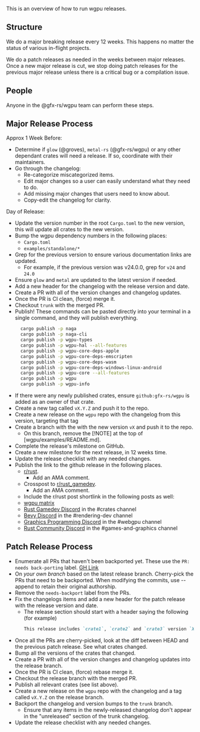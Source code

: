 This is an overview of how to run wgpu releases.

## Structure

We do a major breaking release every 12 weeks. This happens no matter the status of various in-flight projects.

We do a patch releases as needed in the weeks between major releases. Once a new major release is cut, we stop doing patch releases for the previous major release unless there is a critical bug or a compilation issue.

## People

Anyone in the @gfx-rs/wgpu team can perform these steps.

## Major Release Process

Approx 1 Week Before:

- Determine if `glow` (@groves), `metal-rs` (@gfx-rs/wgpu) or any other dependant crates will need a release. If so, coordinate with their maintainers.
- Go through the changelog:
  - Re-categorize miscategorized items.
  - Edit major changes so a user can easily understand what they need to do.
  - Add missing major changes that users need to know about.
  - Copy-edit the changelog for clarity.

Day of Release:

- Update the version number in the root `Cargo.toml` to the new version, this will update all crates to the new version.
- Bump the wgpu dependency numbers in the following places:
  - `Cargo.toml`
  - `examples/standalone/*`
- Grep for the previous version to ensure various documentation links are updated.
  - For example, if the previous version was v24.0.0, grep for `v24` and `24.0`
- Ensure `glow` and `metal` are updated to the latest version if needed.
- Add a new header for the changelog with the release version and date.
- Create a PR with all of the version changes and changelog updates.
- Once the PR is CI clean, (force) merge it.
- Checkout `trunk` with the merged PR.
- Publish! These commands can be pasted directly into your terminal in a single command, and they will publish everything.
  ```bash
    cargo publish -p naga
    cargo publish -p naga-cli
    cargo publish -p wgpu-types
    cargo publish -p wgpu-hal --all-features
    cargo publish -p wgpu-core-deps-apple
    cargo publish -p wgpu-core-deps-emscripten
    cargo publish -p wgpu-core-deps-wasm
    cargo publish -p wgpu-core-deps-windows-linux-android
    cargo publish -p wgpu-core --all-features
    cargo publish -p wgpu
    cargo publish -p wgpu-info
  ```
- If there were any newly published crates, ensure `github:gfx-rs/wgpu` is added as an owner of that crate.
- Create a new tag called `vX.Y.Z` and push it to the repo.
- Create a new release on the `wgpu` repo with the changelog from this version, targeting that tag
- Create a branch with the with the new version `vX` and push it to the repo.
  - On this branch, remove the [!NOTE] at the top of [wgpu/examples/README.md].
- Complete the release's milestone on GitHub.
- Create a new milestone for the next release, in 12 weeks time.
- Update the release checklist with any needed changes.
- Publish the link to the github release in the following places.
  - [r/rust](https://www.reddit.com/r/rust/).
    - Add an AMA comment.
  - Crosspost to [r/rust_gamedev](https://www.reddit.com/r/rust_gamedev/).
    - Add an AMA comment.
  - Include the r/rust post shortlink in the following posts as well:
  - [wgpu matrix](https://matrix.to/#/#wgpu:matrix.org)
  - [Rust Gamedev Discord](https://discord.gg/yNtPTb2) in the #crates channel
  - [Bevy Discord](https://discord.com/invite/bevy) in the #rendering-dev channel
  - [Graphics Programming Discord](https://discord.gg/6mgNGk7) in the #webgpu channel
  - [Rust Community Discord](https://discord.gg/rust-lang-community) in the #games-and-graphics channel

## Patch Release Process

- Enumerate all PRs that haven't been backported yet. These use the `PR: needs back-porting` label. [GH Link](https://github.com/gfx-rs/wgpu/pulls?q=sort%3Aupdated-desc+is%3Apr+label%3A%22PR%3A+needs+back-porting%22)
- On _your own branch_ based on the latest release branch. Cherry-pick the PRs that need to be backported. When modifying the commits, use --append to retain their original authorship.
- Remove the `needs-backport` label from the PRs.
- Fix the changelogs items and add a new header for the patch release with the release version and date.
  - The release section should start with a header saying the following (for example)
    ```markdown
    This release includes `crate1`, `crate2` and `crate3` version `X.Y.Z`. All other crates remain at their previous versions.
    ```
- Once all the PRs are cherry-picked, look at the diff between HEAD and the previous patch release. See what crates changed.
- Bump all the versions of the crates that changed.
- Create a PR with all of the version changes and changelog updates into the release branch.
- Once the PR is CI clean, (force) rebase merge it.
- Checkout the release branch with the merged PR.
- Publish all relevant crates (see list above).
- Create a new release on the `wgpu` repo with the changelog and a tag called `vX.Y.Z` on the release branch.
- Backport the changelog and version bumps to the `trunk` branch.
  - Ensure that any items in the newly-released changelog don't appear in the "unreleased" section of the trunk changelog.
- Update the release checklist with any needed changes.
